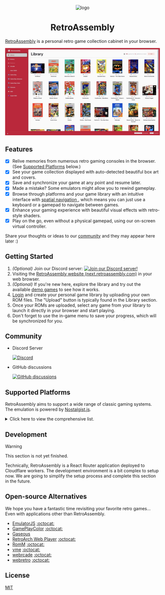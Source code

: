 <p align="center">
  <img src="public/assets/logo/logo-512x512.png" alt="logo" width="100" height="100">
  <h1 align="center">RetroAssembly</h1>
</p>

[RetroAssembly](https://next.retroassembly.com/) is a personal retro game collection cabinet in your browser.

![library](public/assets/screenshots/library.jpeg)

## Features

- [x] Relive memories from numerous retro gaming consoles in the browser. (See [Supported Platforms](#supported-platforms) below.)
- [x] See your game collection displayed with auto-detected beautiful box art and covers.
- [x] Save and synchronize your game at any point and resume later.
- [x] Made a mistake? Some emulators might allow you to rewind gameplay.
- [x] Browse through platforms and your game library with an intuitive interface with [spatial navigation
](https://en.wikipedia.org/wiki/Spatial_navigation), which means you can just use a keyboard or a gamepad to navigate between games.
- [x] Enhance your gaming experience with beautiful visual effects with retro-style shaders.
- [x] Play on the go, even without a physical gamepad, using our on-screen virtual controller.

Share your thoughts or ideas to our [community](#Community) and they may appear here later :)

## Getting Started
1. *(Optional)* Join our Discord server:
   [![Join our Discord server!](https://invidget.switchblade.xyz/gwaKRAYG6t?theme=light)](https://discord.gg/gwaKRAYG6t)
3. Visiting the [RetroAssembly website (next.retroassembly.com)](https://next.retroassembly.com/) in your web browser.
4. *(Optional)* If you're new here, explore the library and try out the available [demo games](https://next.retroassembly.com/demo) to see how it works.
5. [Login](https://next.retroassembly.com/login) and create your personal game library by uploading your own ROM files. The "Upload" button is typically found in the Library section.
6. Once your ROMs are uploaded, select any game from your library to launch it directly in your browser and start playing.
7. Don't forget to use the in-game menu to save your progress, which will be synchronized for you.

## Community

+ Discord Server

  [![Discord](https://img.shields.io/discord/1129062038543548496?logo=discord)](https://discord.gg/gwaKRAYG6t)

+ GitHub discussions

  [![GitHub discussions](https://img.shields.io/github/discussions/arianrhodsandlot/retroassembly?logo=github)](https://github.com/arianrhodsandlot/retroassembly/discussions)

## Supported Platforms

RetroAssembly aims to support a wide range of classic gaming systems. The emulation is powered by [Nostalgist.js](https://nostalgist.js.org/).

<details>
  <summary>Click here to view the comprehensive list.</summary>

  | Console | Available Emulators |
  | - | - |
  | Arcade | `mame2003_plus` |
  | Atari 2600 | `stella2014` |
  | Game Boy | `mgba`, `gearboy`, `gambatte`, `tgbdual` |
  | Game Boy Advance | `mgba`, `vba_next` |
  | Game Boy Color | `mgba`, `gearboy`, `gambatte`, `tgbdual` |
  | Game Gear | `genesis_plus_gx`, `gearsystem` |
  | Genesis / Megadrive | `genesis_plus_gx` |
  | Master System | `genesis_plus_gx`, `picodrive`, `gearsystem` |
  | Neo Geo Pocket | `mednafen_ngp` |
  | Neo Geo Pocket Color | `mednafen_ngp` |
  | NES / Family Computer | `fceumm`, `nestopia`, `quicknes` |
  | Sega SG-1000 | `gearsystem` |
  | Super Famicom / Super NES  | `snes9x`, `snes9x2002`, `snes9x2005`, `snes9x2010` |
  | Virtual Boy | `mednafen_vb` |
  | WonderSwan | `mednafen_wswan` |
  | WonderSwan Color | `mednafen_wswan` |

</details>

## Development
> [!warning]
> This section is not yet finished.

Technically, RetroAssembly is a React Router application deployed to Cloudflare workers. The development environment is a bit complex to setup now. We are going to simplify the setup process and complete this section in the future.

## Open-source Alternatives
We hope you have a fantastic time revisiting your favorite retro games... Even with applications other than RetroAssembly.

+ [EmulatorJS](https://emulatorjs.org) [:octocat:](https://github.com/EmulatorJS/EmulatorJS)
+ [GamePlayColor](https://gameplaycolor.com) [:octocat:](https://github.com/gameplaycolor/gameplaycolor)
+ [Gaseous](https://github.com/gaseous-project/gaseous-server)
+ [RetroArch Web Player](https://web.libretro.com) [:octocat:](https://github.com/libretro/RetroArch/tree/master/pkg/emscripten)
+ [RomM](https://romm.app/) [:octocat:](https://github.com/rommapp/romm)
+ [vme](https://gitgalu.github.io/vme/) [:octocat:](https://github.com/gitGalu/vme)
+ [webrcade](https://www.webrcade.com) [:octocat:](https://github.com/webrcade/webrcade)
+ [webretro](https://binbashbanana.github.io/webretro/) [:octocat:](https://github.com/BinBashBanana/webretro)

## License
[MIT](license)

